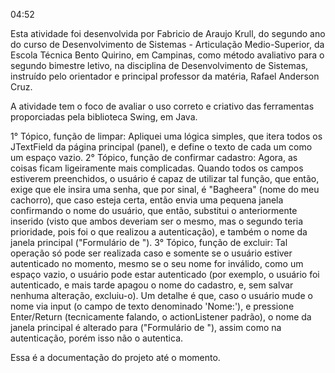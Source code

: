 04:52

Esta atividade foi desenvolvida por Fabricio de Araujo Krull, do segundo ano do curso de Desenvolvimento de Sistemas - Articulação Medio-Superior, da Escola Técnica Bento Quirino,
em Campinas, como método avaliativo para o segundo bimestre letivo, na disciplina de Desenvolvimento de Sistemas, instruído pelo orientador e principal professor da matéria, Rafael Anderson Cruz.

A atividade tem o foco de avaliar o uso correto e criativo das ferramentas proporciadas pela biblioteca Swing, em Java.

1° Tópico, função de limpar: Apliquei uma lógica simples, que itera todos os JTextField da página principal (panel), e define o texto de cada um como um espaço vazio.
2° Tópico, função de confirmar cadastro: Agora, as coisas ficam ligeiramente mais complicadas. Quando todos os campos estiverem preenchidos, o usuário é capaz de utilizar tal função, que então,
exige que ele insira uma senha, que por sinal, é "Bagheera" (nome do meu cachorro), que caso esteja certa, então envia uma pequena janela confirmando o nome do usuário, que então, substitui o
anteriormente inserido (visto que ambos deveriam ser o mesmo, mas o segundo teria prioridade, pois foi o que realizou a autenticação), e também o nome da janela principal ("Formulário de <nome>").
3° Tópico, função de excluir: Tal operação só pode ser realizada caso e somente se o usuário estiver autenticado no momento, mesmo se o seu nome for inválido, como um espaço vazio, o usuário pode
estar autenticado (por exemplo, o usuário foi autenticado, e mais tarde apagou o nome do cadastro, e, sem salvar nenhuma alteração, excluiu-o).
Um detalhe é que, caso o usuário mude o nome via input (o campo de texto denominado 'Nome:'), e pressione Enter/Return (tecnicamente falando, o actionListener padrão), o nome da janela principal
é alterado para ("Formulário de <nome>"), assim como na autenticação, porém isso não o autentica.

Essa é a documentação do projeto até o momento.

